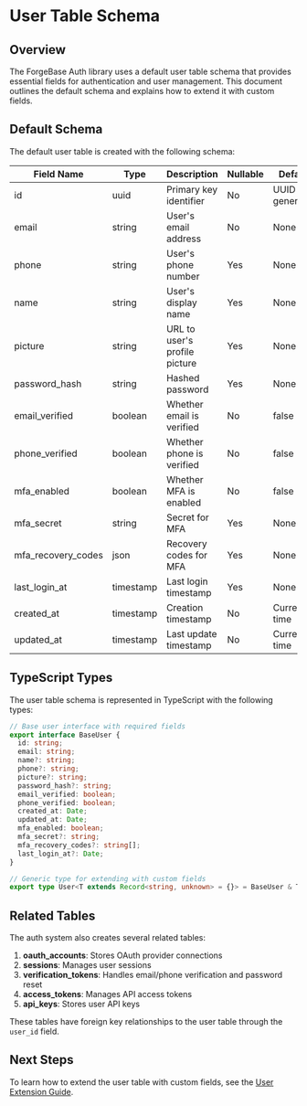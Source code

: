 # User Table Schema

## Overview

The ForgeBase Auth library uses a default user table schema that provides essential fields for authentication and user management. This document outlines the default schema and explains how to extend it with custom fields.

## Default Schema

The default user table is created with the following schema:

| Field Name | Type | Description | Nullable | Default |
|------------|------|-------------|----------|---------|
| id | uuid | Primary key identifier | No | UUID generated |
| email | string | User's email address | No | None |
| phone | string | User's phone number | Yes | None |
| name | string | User's display name | Yes | None |
| picture | string | URL to user's profile picture | Yes | None |
| password_hash | string | Hashed password | Yes | None |
| email_verified | boolean | Whether email is verified | No | false |
| phone_verified | boolean | Whether phone is verified | No | false |
| mfa_enabled | boolean | Whether MFA is enabled | No | false |
| mfa_secret | string | Secret for MFA | Yes | None |
| mfa_recovery_codes | json | Recovery codes for MFA | Yes | None |
| last_login_at | timestamp | Last login timestamp | Yes | None |
| created_at | timestamp | Creation timestamp | No | Current time |
| updated_at | timestamp | Last update timestamp | No | Current time |

## TypeScript Types

The user table schema is represented in TypeScript with the following types:

```typescript
// Base user interface with required fields
export interface BaseUser {
  id: string;
  email: string;
  name?: string;
  phone?: string;
  picture?: string;
  password_hash?: string;
  email_verified: boolean;
  phone_verified: boolean;
  created_at: Date;
  updated_at: Date;
  mfa_enabled: boolean;
  mfa_secret?: string;
  mfa_recovery_codes?: string[];
  last_login_at?: Date;
}

// Generic type for extending with custom fields
export type User<T extends Record<string, unknown> = {}> = BaseUser & T;
```

## Related Tables

The auth system also creates several related tables:

1. **oauth_accounts**: Stores OAuth provider connections
2. **sessions**: Manages user sessions
3. **verification_tokens**: Handles email/phone verification and password reset
4. **access_tokens**: Manages API access tokens
5. **api_keys**: Stores user API keys

These tables have foreign key relationships to the user table through the `user_id` field.

## Next Steps

To learn how to extend the user table with custom fields, see the [User Extension Guide](./user-extension-guide.md).
